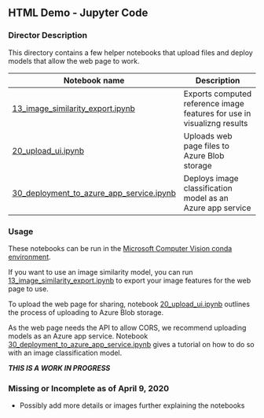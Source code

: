 
## HTML Demo - Jupyter Code

### Director Description

This directory contains a few helper notebooks that upload files and deploy models that allow the web page to work. 

| Notebook name | Description |
| --- | --- |
| [13_image_similarity_export.ipynb](13_image_similarity_export.ipynb)| Exports computed reference image features for use in visualizng results |
| [20_upload_ui.ipynb](20_upload_ui.ipynb)| Uploads web page files to Azure Blob storage |
| [30_deployment_to_azure_app_service.ipynb](30_deployment_to_azure_app_service.ipynb)| Deploys image classification model as an Azure app service |



### Usage

These notebooks can be run in the [Microsoft Computer Vision conda environment](https://github.com/microsoft/computervision-recipes/blob/master/SETUP.md).

If you want to use an image similarity model, you can run [13_image_similarity_export.ipynb](13_image_similarity_export.ipynb) to export your image features for the web page to use.

To upload the web page for sharing, notebook [20_upload_ui.ipynb](20_upload_ui.ipynb) outlines the process of uploading to Azure Blob storage.

As the web page needs the API to allow CORS, we recommend uploading models as an Azure app service. Notebook [30_deployment_to_azure_app_service.ipynb](30_deployment_to_azure_app_service.ipynb) gives a tutorial on how to do so with an image classification model.

***THIS IS A WORK IN PROGRESS***

### Missing or Incomplete as of April 9, 2020
 - Possibly add more details or images further explaining the notebooks
